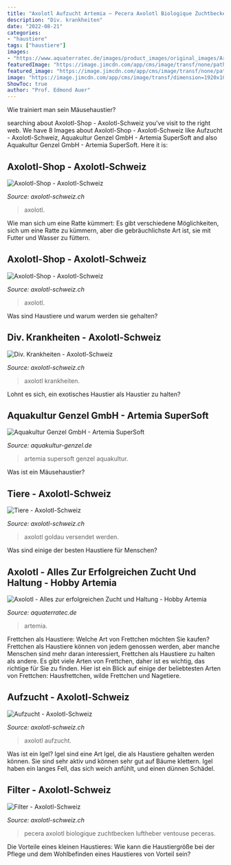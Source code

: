 ```yaml
---
title: "Axolotl Aufzucht Artemia ~ Pecera Axolotl Biologique Zuchtbecken Luftheber Ventouse Peceras"
description: "Div. krankheiten"
date: "2022-08-21"
categories:
- "haustiere"
tags: ["haustiere"]
images:
- "https://www.aquaterratec.de/images/product_images/original_images/Artemia1.jpg"
featuredImage: "https://image.jimcdn.com/app/cms/image/transf/none/path/s53d553ff04268e89/image/ic86109ad01f2d66e/version/1483479437/image.jpg"
featured_image: "https://image.jimcdn.com/app/cms/image/transf/none/path/s53d553ff04268e89/image/ic539bb31564d02c5/version/1464531775/image.jpg"
image: "https://image.jimcdn.com/app/cms/image/transf/dimension=1920x10000:format=jpg/path/s53d553ff04268e89/image/id6f66e93e517d5eb/version/1489331090/image.jpg"
ShowToc: true
author: "Prof. Edmond Auer"
---
```



Wie trainiert man sein Mäusehaustier?

	

		
searching about Axolotl-Shop - Axolotl-Schweiz you've visit to the right web. We have 8 Images about Axolotl-Shop - Axolotl-Schweiz like Aufzucht - Axolotl-Schweiz, Aquakultur Genzel GmbH - Artemia SuperSoft and also Aquakultur Genzel GmbH - Artemia SuperSoft. Here it is:
		
    
## Axolotl-Shop - Axolotl-Schweiz

<img loading=lazy src="https://image.jimcdn.com/app/cms/image/transf/dimension=25x25:mode=crop:format=jpg/path/s53d553ff04268e89/image/i7939dde36c9aef13/version/1481286277/image.jpg" onerror="this.onerror=null;this.src='https://tse3.mm.bing.net/th?id=OIP.mQ4OdIUw1HF--V5e8bB0ngAAAA&amp;pid=15.1';" alt="Axolotl-Shop - Axolotl-Schweiz">

_Source: axolotl-schweiz.ch_

>axolotl. 

	

Wie man sich um eine Ratte kümmert: Es gibt verschiedene Möglichkeiten, sich um eine Ratte zu kümmern, aber die gebräuchlichste Art ist, sie mit Futter und Wasser zu füttern.

    
## Axolotl-Shop - Axolotl-Schweiz

<img loading=lazy src="https://image.jimcdn.com/app/cms/image/transf/none/path/s53d553ff04268e89/image/i1a9e02565f797607/version/1481286277/image.jpg" onerror="this.onerror=null;this.src='https://tse4.mm.bing.net/th?id=OIP.BlFK58EBpegF51tIlGR3QQHaE8&amp;pid=15.1';" alt="Axolotl-Shop - Axolotl-Schweiz">

_Source: axolotl-schweiz.ch_

>axolotl. 

	

Was sind Haustiere und warum werden sie gehalten?

    
## Div. Krankheiten - Axolotl-Schweiz

<img loading=lazy src="https://image.jimcdn.com/app/cms/image/transf/none/path/s53d553ff04268e89/backgroundarea/if7850066b8af992a/version/1483453735/image.jpg" onerror="this.onerror=null;this.src='https://tse1.mm.bing.net/th?id=OIP.oUYBgNsMrTw3Q4o3RKDvtwHaHH&amp;pid=15.1';" alt="Div. Krankheiten - Axolotl-Schweiz">

_Source: axolotl-schweiz.ch_

>axolotl krankheiten. 

	

Lohnt es sich, ein exotisches Haustier als Haustier zu halten?

    
## Aquakultur Genzel GmbH - Artemia SuperSoft

<img loading=lazy src="https://www.aquakultur-genzel.de/images/product_images/original_images/Artemia SuperSoft Größe 4_kl_0.jpg" onerror="this.onerror=null;this.src='https://tse3.mm.bing.net/th?id=OIP.UqSgXBNBSovqL0IKSqvmJQHaF8&amp;pid=15.1';" alt="Aquakultur Genzel GmbH - Artemia SuperSoft">

_Source: aquakultur-genzel.de_

>artemia supersoft genzel aquakultur. 

	

Was ist ein Mäusehaustier?

    
## Tiere - Axolotl-Schweiz

<img loading=lazy src="https://image.jimcdn.com/app/cms/image/transf/none/path/s53d553ff04268e89/image/ic86109ad01f2d66e/version/1483479437/image.jpg" onerror="this.onerror=null;this.src='https://tse1.mm.bing.net/th?id=OIP.1YZtkv3BCYP9o3ijJ70I9QDYEg&amp;pid=15.1';" alt="Tiere - Axolotl-Schweiz">

_Source: axolotl-schweiz.ch_

>axolotl goldau versendet werden. 

	

Was sind einige der besten Haustiere für Menschen?

    
## Axolotl - Alles Zur Erfolgreichen Zucht Und Haltung - Hobby Artemia

<img loading=lazy src="https://www.aquaterratec.de/images/product_images/original_images/Artemia1.jpg" onerror="this.onerror=null;this.src='https://tse1.mm.bing.net/th?id=OIP.R83wAK3s1-OcsOhP9UWGKgHaFj&amp;pid=15.1';" alt="Axolotl - Alles zur erfolgreichen Zucht und Haltung - Hobby Artemia">

_Source: aquaterratec.de_

>artemia. 

	

Frettchen als Haustiere: Welche Art von Frettchen möchten Sie kaufen?
Frettchen als Haustiere können von jedem genossen werden, aber manche Menschen sind mehr daran interessiert, Frettchen als Haustiere zu halten als andere. Es gibt viele Arten von Frettchen, daher ist es wichtig, das richtige für Sie zu finden. Hier ist ein Blick auf einige der beliebtesten Arten von Frettchen: Hausfrettchen, wilde Frettchen und Nagetiere.

    
## Aufzucht - Axolotl-Schweiz

<img loading=lazy src="https://image.jimcdn.com/app/cms/image/transf/dimension=1920x10000:format=jpg/path/s53d553ff04268e89/image/id6f66e93e517d5eb/version/1489331090/image.jpg" onerror="this.onerror=null;this.src='https://tse3.mm.bing.net/th?id=OIP.Tp5mod1J9DXU_fz3AKmJrgHaFj&amp;pid=15.1';" alt="Aufzucht - Axolotl-Schweiz">

_Source: axolotl-schweiz.ch_

>axolotl aufzucht. 

	

Was ist ein Igel?
Igel sind eine Art Igel, die als Haustiere gehalten werden können. Sie sind sehr aktiv und können sehr gut auf Bäume klettern. Igel haben ein langes Fell, das sich weich anfühlt, und einen dünnen Schädel.

    
## Filter - Axolotl-Schweiz

<img loading=lazy src="https://image.jimcdn.com/app/cms/image/transf/none/path/s53d553ff04268e89/image/ic539bb31564d02c5/version/1464531775/image.jpg" onerror="this.onerror=null;this.src='https://tse1.mm.bing.net/th?id=OIP.wK1Jb1V55hrDcg1VvmYP9AAAAA&amp;pid=15.1';" alt="Filter - Axolotl-Schweiz">

_Source: axolotl-schweiz.ch_

>pecera axolotl biologique zuchtbecken luftheber ventouse peceras. 

	

Die Vorteile eines kleinen Haustieres: Wie kann die Haustiergröße bei der Pflege und dem Wohlbefinden eines Haustieres von Vorteil sein?

